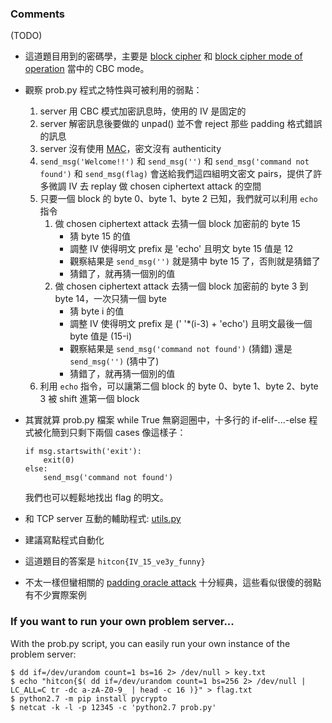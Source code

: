 ### Comments

(TODO)

- 這道題目用到的密碼學，主要是 [block cipher][bc] 和 [block cipher mode of
  operation][mo] 當中的 CBC mode。

- 觀察 prob.py 程式之特性與可被利用的弱點：

  1.  server 用 CBC 模式加密訊息時，使用的 IV 是固定的
  2.  server 解密訊息後要做的 unpad() 並不會 reject 那些 padding 格式錯誤的訊息
  3.  server 沒有使用 [MAC][mac]，密文沒有 authenticity
  4.  `send_msg('Welcome!!')` 和 `send_msg('')` 和 `send_msg('command not found')` 和 `send_msg(flag)` 會送給我們這四組明文密文 pairs，提供了許多微調 IV 去 replay 做 chosen ciphertext attack 的空間
  5.  只要一個 block 的 byte 0、byte 1、byte 2 已知，我們就可以利用 `echo` 指令
      1.  做 chosen ciphertext attack 去猜一個 block 加密前的 byte 15
          - 猜 byte 15 的值
          - 調整 IV 使得明文 prefix 是 'echo' 且明文 byte 15 值是 12
          - 觀察結果是 `send_msg('')` 就是猜中 byte 15 了，否則就是猜錯了
          - 猜錯了，就再猜一個別的值
      2.  做 chosen ciphertext attack 去猜一個 block 加密前的 byte 3 到 byte 14，一次只猜一個 byte
          - 猜 byte i 的值
          - 調整 IV 使得明文 prefix 是 (' '*(i-3) + 'echo') 且明文最後一個 byte 值是 (15-i)
          - 觀察結果是 `send_msg('command not found')` (猜錯) 還是 `send_msg('')` (猜中了)
          - 猜錯了，就再猜一個別的值
  6.  利用 `echo` 指令，可以讓第二個 block 的 byte 0、byte 1、byte 2、byte 3 被 shift 進第一個 block

- 其實就算 prob.py 檔案 while True 無窮迴圈中，十多行的 if-elif-...-else
  程式被化簡到只剩下兩個 cases 像這樣子：

      if msg.startswith('exit'):
          exit(0)
      else:
          send_msg('command not found')

  我們也可以輕鬆地找出 flag 的明文。

- 和 TCP server 互動的輔助程式: [utils.py](utils.py)

- 建議寫點程式自動化

- 這道題目的答案是 `hitcon{IV_15_ve3y_funny}`

- 不太一樣但蠻相關的 [padding oracle attack][poa] 十分經典，這些看似很傻的弱點有不少實際案例

### If you want to run your own problem server...

With the prob.py script, you can easily run your own instance of the problem
server:

    $ dd if=/dev/urandom count=1 bs=16 2> /dev/null > key.txt
    $ echo "hitcon{$( dd if=/dev/urandom count=1 bs=256 2> /dev/null | LC_ALL=C tr -dc a-zA-Z0-9_ | head -c 16 )}" > flag.txt
    $ python2.7 -m pip install pycrypto
    $ netcat -k -l -p 12345 -c 'python2.7 prob.py'


[mac]: https://en.wikipedia.org/wiki/Message_authentication_code
[bc]: https://en.wikipedia.org/wiki/Block_cipher
[mo]: https://en.wikipedia.org/wiki/Block_cipher_mode_of_operation
[poa]: https://en.wikipedia.org/wiki/Padding_oracle_attack
